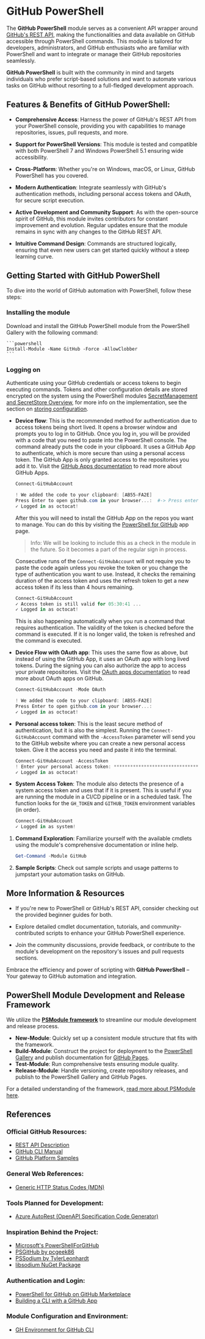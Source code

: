 # GitHub PowerShell

The **GitHub PowerShell** module serves as a convenient API wrapper around [GitHub's REST API](https://docs.github.com/en/rest), making the functionalities and data available on GitHub accessible through PowerShell commands. This module is tailored for developers, administrators, and GitHub enthusiasts who are familiar with PowerShell and want to integrate or manage their GitHub repositories seamlessly.

**GitHub PowerShell** is built with the community in mind and targets individuals who prefer script-based solutions and want to automate various tasks on GitHub without resorting to a full-fledged development approach.

## Features & Benefits of GitHub PowerShell:

- **Comprehensive Access**: Harness the power of GitHub's REST API from your PowerShell console, providing you with capabilities to manage repositories, issues, pull requests, and more.

- **Support for PowerShell Versions**: This module is tested and compatible with both PowerShell 7 and Windows PowerShell 5.1 ensuring wide accessibility.

- **Cross-Platform**: Whether you're on Windows, macOS, or Linux, GitHub PowerShell has you covered.

- **Modern Authentication**: Integrate seamlessly with GitHub's authentication methods, including personal access tokens and OAuth, for secure script execution.

- **Active Development and Community Support**: As with the open-source spirit of GitHub, this module invites contributors for constant improvement and evolution. Regular updates ensure that the module remains in sync with any changes to the GitHub REST API.

- **Intuitive Command Design**: Commands are structured logically, ensuring that even new users can get started quickly without a steep learning curve.

## Getting Started with GitHub PowerShell

To dive into the world of GitHub automation with PowerShell, follow these steps:

### Installing the module

Download and install the GitHub PowerShell module from the PowerShell Gallery with the following command:

    ```powershell
    Install-Module -Name GitHub -Force -AllowClobber
    ```

### Logging on
Authenticate using your GitHub credentials or access tokens to begin executing commands. Tokens and other
configuration details are stored encrypted on the system using the PowerShell modules [SecretManagement and SecretStore Overview](https://learn.microsoft.com/en-us/powershell/utility-modules/secretmanagement/overview?view=ps-modules),
for more info on the implementation, see the section on [storing configuration](#storing-configuration).

  - **Device flow**:
    This is the recommended method for authentication due to access tokens being short lived.
    It opens a browser window and prompts you to log in to GitHub. Once you log in, you will be provided with
    a code that you need to paste into the PowerShell console. The command already puts the code in your clipboard.
    It uses a GitHub App to authenticate, which is more secure than using a personal access token. The GitHub App
    is only granted access to the repositories you add it to. Visit the [GitHub Apps documentation](https://docs.github.com/en/developers/apps/about-apps)
    to read more about GitHub Apps.

    ```powershell
    Connect-GitHubAccount

    ! We added the code to your clipboard: [AB55-FA2E]
    Press Enter to open github.com in your browser...:  #-> Press enter and paste the code in the browser window
    ✓ Logged in as octocat!
    ```

    After this you will need to install the GitHub App on the repos you want to manage. You can do this by visiting the
    [PowerShell for GitHub](https://github.com/apps/powershell-for-github) app page.

    > Info: We will be looking to include this as a check in the module in the future. So it becomes a part of the regular sign in process.

    <!-- ```powershell
    Install-GitHubApp -Owner 'PSModule' -Repo 'GitHub'
    ``` -->

    Consecutive runs of the `Connect-GitHubAccount` will not require you to paste the code again unless you revoke the token
    or you change the type of authentication you want to use. Instead, it checks the remaining duration of the access token and
    uses the refresh token to get a new access token if its less than 4 hours remaining.

    ```powershell
    Connect-GitHubAccount
    ✓ Access token is still valid for 05:30:41 ...
    ✓ Logged in as octocat!
    ```

    This is also happening automatically when you run a command that requires authentication. The validity of the token is checked before the command is executed.
    If it is no longer valid, the token is refreshed and the command is executed.

  - **Device Flow with OAuth app**: This uses the same flow as above, but instead of using the GitHub App, it uses an OAuth app with long lived tokens.
    During the signing you can also authorize the app to access your private repositories.
    Visit the [OAuth apps documentation](https://docs.github.com/en/developers/apps/about-apps) to read more about OAuth apps on GitHub.

    ```powershell
    Connect-GitHubAccount -Mode OAuth

    ! We added the code to your clipboard: [AB55-FA2E]
    Press Enter to open github.com in your browser...:
    ✓ Logged in as octocat!
    ```

  - **Personal access token**: This is the least secure method of authentication, but it is also the simplest.
    Running the `Connect-GitHubAccount` command with the `-AccessToken` parameter will send you to the GitHub
    website where you can create a new personal access token. Give it the access you need and paste it into the terminal.

    ```powershell
    Connect-GitHubAccount -AccessToken
    ! Enter your personal access token: ****************************************
    ✓ Logged in as octocat!
    ```

  - **System Access Token**: The module also detects the presence of a system access token and uses that if it is present.
    This is useful if you are running the module in a CI/CD pipeline or in a scheduled task.
    The function looks for the `GH_TOKEN` and `GITHUB_TOKEN` environment variables (in order).

    ```powershell
    Connect-GitHubAccount
    ✓ Logged in as system!
    ```

1. **Command Exploration**: Familiarize yourself with the available cmdlets using the module's comprehensive documentation or inline help.

    ```powershell
    Get-Command -Module GitHub
    ```

2. **Sample Scripts**: Check out sample scripts and usage patterns to jumpstart your automation tasks on GitHub.

## More Information & Resources

- If you're new to PowerShell or GitHub's REST API, consider checking out the provided beginner guides for both.

- Explore detailed cmdlet documentation, tutorials, and community-contributed scripts to enhance your GitHub PowerShell experience.

- Join the community discussions, provide feedback, or contribute to the module's development on the repository's issues and pull requests sections.

Embrace the efficiency and power of scripting with **GitHub PowerShell** – Your gateway to GitHub automation and integration.

## PowerShell Module Development and Release Framework

We utilize the **[PSModule framework](https://github.com/PSModule/)** to streamline our module development and release process.

- **New-Module**: Quickly set up a consistent module structure that fits with the framework.
- **Build-Module**: Construct the project for deployment to the [PowerShell Gallery](https://www.powershellgallery.com/) and publish documentation for [GitHub Pages](https://pages.github.com/).
- **Test-Module**: Run comprehensive tests ensuring module quality.
- **Release-Module**: Handle versioning, create repository releases, and publish to the PowerShell Gallery and GitHub Pages.

For a detailed understanding of the framework, [read more about PSModule here](https://github.com/PSModule/).

## References

### Official GitHub Resources:
- [REST API Description](https://github.com/github/rest-api-description)
- [GitHub CLI Manual](https://cli.github.com/manual/)
- [GitHub Platform Samples](https://github.com/github/platform-samples)

### General Web References:
- [Generic HTTP Status Codes (MDN)](https://developer.mozilla.org/en-US/docs/Web/HTTP/Status)

### Tools Planned for Development:
- [Azure AutoRest (OpenAPI Specification Code Generator)](https://github.com/Azure/autorest)

### Inspiration Behind the Project:
- [Microsoft's PowerShellForGitHub](https://github.com/microsoft/PowerShellForGitHub)
- [PSGitHub by pcgeek86](https://github.com/pcgeek86/PSGitHub)
- [PSSodium by TylerLeonhardt](https://github.com/TylerLeonhardt/PSSodium)
- [libsodium NuGet Package](https://www.nuget.org/packages/Sodium.Core/)

### Authentication and Login:
- [PowerShell for GitHub on GitHub Marketplace](https://github.com/apps/powershell-for-github)
- [Building a CLI with a GitHub App](https://docs.github.com/en/apps/creating-github-apps/writing-code-for-a-github-app/building-a-cli-with-a-github-app)

### Module Configuration and Environment:
- [GH Environment for GitHub CLI](https://cli.github.com/manual/gh_help_environment)
